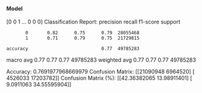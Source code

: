 #### Model
[0 0 1 ... 0 0 0]
Classification Report:
              precision    recall  f1-score   support

           0       0.82      0.75      0.79  28055468
           1       0.71      0.79      0.75  21729815

    accuracy                           0.77  49785283
   macro avg       0.77      0.77      0.77  49785283
weighted avg       0.77      0.77      0.77  49785283

Accuracy: 0.7691977968669979
Confusion Matrix:
[[21090948  6964520]
 [ 4526033 17203782]]
Confusion Matrix (%):
[[42.36382065 13.98911401]
 [ 9.0911063  34.55595904]]
